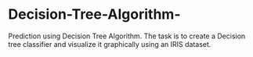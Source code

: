 # Decision-Tree-Algorithm-
Prediction using Decision Tree Algorithm. The task is to create a Decision tree classifier and visualize it graphically using an IRIS dataset.
